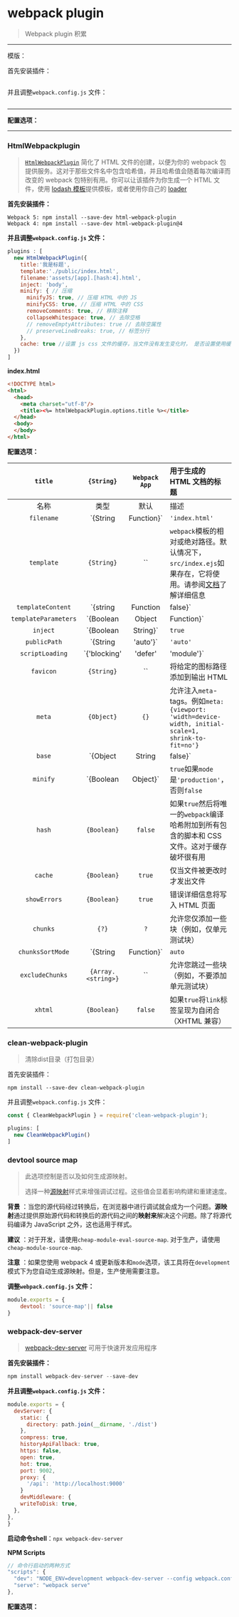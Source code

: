 # webpack plugin

> Webpack plugin 积累

------

模版：

首先安装插件：

~~~js

~~~

并且调整`webpack.config.js` 文件：

~~~js

~~~

------

**配置选项：** 

------

### HtmlWebpackplugin

> [`HtmlWebpackPlugin`](https://github.com/jantimon/html-webpack-plugin) 简化了 HTML 文件的创建，以便为你的 webpack 包提供服务。这对于那些文件名中包含哈希值，并且哈希值会随着每次编译而改变的 webpack 包特别有用。你可以让该插件为你生成一个 HTML 文件，使用 [lodash 模板](https://lodash.com/docs#template)提供模板，或者使用你自己的 [loader](https://webpack.docschina.org/loaders)

**首先安装插件：**

~~~shell
Webpack 5: npm install --save-dev html-webpack-plugin
Webpack 4: npm install --save-dev html-webpack-plugin@4
~~~

**并且调整`webpack.config.js` 文件：** 

~~~js
plugins : [
  new HtmlWebpackPlugin({
    title:'我是标题',
    template:'./public/index.html',
    filename:'assets/[app].[hash:4].html',
    inject: 'body',
    minify: { // 压缩
      minifyJS: true, // 压缩 HTML 中的 JS
      minifyCSS: true, // 压缩 HTML 中的 CSS
      removeComments: true, // 移除注释
      collapseWhitespace: true, // 去除空格
      // removeEmptyAttributes: true // 去除空属性
      // preserveLineBreaks: true, // 标签分行
    },
    cache: true //设置 js css 文件的缓存，当文件没有发生变化时， 是否设置使用缓存
  })
]
~~~

**index.html**

```html
<!DOCTYPE html>
<html>
  <head>
    <meta charset="utf-8"/>
    <title><%= htmlWebpackPlugin.options.title %></title>
  </head>
  <body>
  </body>
</html>
```

**配置选项：** 

|       `title`        |           `{String}`            |                 `Webpack App`                 | 用于生成的 HTML 文档的标题                                   |
| :------------------: | :-----------------------------: | :-------------------------------------------: | :----------------------------------------------------------- |
|         名称         |              类型               |                     默认                      | 描述                                                         |
|      `filename`      |       `{String|Function}`       |                `'index.html'`                 | 要将 HTML 写入到的文件。默认为`index.html`. 您也可以在此处指定子目录（例如：）`assets/admin.html`。该`[name]`占位符将与输入的名称所取代。也可以是一个函数，例如`(entryName) => entryName + '.html'`。 |
|      `template`      |           `{String}`            |                      ``                       | `webpack`模板的相对或绝对路径。默认情况下，`src/index.ejs`如果存在，它将使用。请参阅[文档](https://github.com/jantimon/html-webpack-plugin/blob/master/docs/template-option.md)了解详细信息 |
|  `templateContent`   |    `{string|Function|false}`    |                    错误的                     | 可用于代替`template`提供内联模板 - 请阅读[编写您自己的模板](https://github.com/jantimon/html-webpack-plugin#writing-your-own-templates)部分 |
| `templateParameters` |   `{Boolean|Object|Function}`   |                    `false`                    | 允许覆盖模板中使用的参数 - 请参阅[示例](https://github.com/jantimon/html-webpack-plugin/tree/master/examples/template-parameters) |
|       `inject`       |       `{Boolean|String}`        |                    `true`                     | `true || 'head' || 'body' || false`将所有资产注入给定的`template`or `templateContent`。传递时，`'body'`所有 javascript 资源都将放置在 body 元素的底部。`'head'`将脚本放在 head 元素中。传递`true`将根据`scriptLoading`选项将其添加到头部/身体。通过`false`将禁用自动注射。- 请参阅[注入：假示例](https://github.com/jantimon/html-webpack-plugin/tree/master/examples/custom-insertion-position) |
|     `publicPath`     |        `{String|'auto'}`        |                   `'auto'`                    | 用于脚本和链接标签的 publicPath                              |
|   `scriptLoading`    | `{'blocking'|'defer'|'module'}` |                   `'defer'`                   | 现代浏览器支持非阻塞 javascript 加载 ( `'defer'`) 以提高页面启动性能。设置为`'module'`添加属性[`type="module"`](https://developer.mozilla.org/en-US/docs/Web/JavaScript/Guide/Modules#applying_the_module_to_your_html)。这也意味着“延迟”，因为模块会自动延迟。 |
|      `favicon`       |           `{String}`            |                      ``                       | 将给定的图标路径添加到输出 HTML                              |
|        `meta`        |           `{Object}`            |                     `{}`                      | 允许注入`meta`-tags。例如`meta: {viewport: 'width=device-width, initial-scale=1, shrink-to-fit=no'}` |
|        `base`        |     `{Object|String|false}`     |                    `false`                    | 注入[`base`](https://developer.mozilla.org/en-US/docs/Web/HTML/Element/base)标签。例如`base: "https://example.com/path/page.html` |
|       `minify`       |       `{Boolean|Object}`        | `true`如果`mode`是`'production'`，否则`false` | 控制是否以及以何种方式应该缩小输出。有关更多详细信息，请参阅下面的[缩小](https://github.com/jantimon/html-webpack-plugin#minification)。 |
|        `hash`        |           `{Boolean}`           |                    `false`                    | 如果`true`然后将唯一的`webpack`编译哈希附加到所有包含的脚本和 CSS 文件。这对于缓存破坏很有用 |
|       `cache`        |           `{Boolean}`           |                    `true`                     | 仅当文件被更改时才发出文件                                   |
|     `showErrors`     |           `{Boolean}`           |                    `true`                     | 错误详细信息将写入 HTML 页面                                 |
|       `chunks`       |              `{?}`              |                      `?`                      | 允许您仅添加一些块（例如，仅单元测试块）                     |
|   `chunksSortMode`   |       `{String|Function}`       |                    `auto`                     | 允许控制块在被包含到 HTML 之前应该如何排序。允许的值为`'none' | 'auto' | 'manual' | {Function}` |
|   `excludeChunks`    |       `{Array.<string>}`        |                      ``                       | 允许您跳过一些块（例如，不要添加单元测试块）                 |
|       `xhtml`        |           `{Boolean}`           |                    `false`                    | 如果`true`将`link`标签呈现为自闭合（XHTML 兼容）             |



### clean-webpack-plugin

> 清除dist目录（打包目录）

首先安装插件：

~~~shell
npm install --save-dev clean-webpack-plugin
~~~

并且调整`webpack.config.js` 文件：

~~~js
const { CleanWebpackPlugin } = require('clean-webpack-plugin');

plugins: [
  new CleanWebpackPlugin()
]
~~~



### devtool source map

> 此选项控制是否以及如何生成源映射。
>
> 选择一种[源映射](http://blog.teamtreehouse.com/introduction-source-maps)样式来增强调试过程。这些值会显着影响构建和重建速度。

**背景** ：当您的源代码经过转换后，在浏览器中进行调试就会成为一个问题。**源映射**通过提供原始源代码和转换后的源代码之间的**映射来**解决这个问题。除了将源代码编译为 JavaScript 之外，这也适用于样式。

**建议** ：对于开发，请使用`cheap-module-eval-source-map`. 对于生产，请使用`cheap-module-source-map`.

**注意** ：如果您使用 webpack 4 或更新版本和`mode`选项，该工具将在`development`模式下为您自动生成源映射。但是，生产使用需要注意。

**调整`webpack.config.js` 文件：** 

~~~js
module.exports = {
    devtool: 'source-map'|| false
}
~~~



### webpack-dev-server

> [webpack-dev-server](https://github.com/webpack/webpack-dev-server) 可用于快速开发应用程序

**首先安装插件：**

~~~js
npm install webpack-dev-server --save-dev
~~~

**并且调整`webpack.config.js` 文件：** 

~~~js
module.exports = {
  devServer: {
    static: {
      directory: path.join(__dirname, './dist')
    },
    compress: true,
    historyApiFallback: true,
    https: false,
    open: true,
    hot: true,
    port: 9002,
    proxy: {
      '/api': 'http://localhost:9000'
    }
    devMiddleware: {
    writeToDisk: true,
  },
},
}
~~~

**启动命令shell**：`npx webpack-dev-server`

**NPM Scripts** 

~~~js
// 命令行启动的两种方式
"scripts": {
  "dev": "NODE_ENV=development webpack-dev-server --config webpack.config.js", 
  "serve": "webpack serve"
},
~~~

**配置选项：** 









